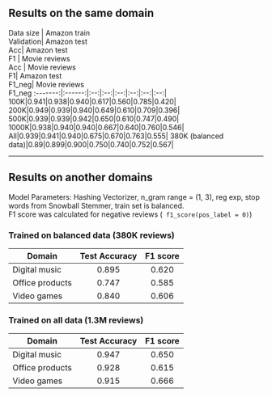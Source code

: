 ## Results on the same domain ##

Data size | Amazon train <br/> 
Validation| Amazon test <br/>
Acc| Amazon test <br/>
F1 | Movie reviews <br/>
Acc | Movie reviews <br/>
F1| Amazon test <br/>
F1_neg| Movie reviews <br/>
F1_neg
:-------:|:------:|:--:|:--:|:--:|:--:|:--:|:--:|          
100K|0.941|0.938|0.940|0.617|0.560|0.785|0.420|
200K|0.949|0.939|0.940|0.649|0.610|0.709|0.396|
500K|0.939|0.939|0.942|0.650|0.610|0.747|0.490|
1000K|0.938|0.940|0.940|0.667|0.640|0.760|0.546|
All|0.939|0.941|0.940|0.675|0.670|0.763|0.555|
380K (balanced data)|0.89|0.899|0.900|0.750|0.740|0.752|0.567|

---

## Results on another domains ## 
Model Parameters: Hashing Vectorizer, n_gram range = (1, 3), reg exp, stop words from Snowball Stemmer, train set is balanced.
<br/>F1 score was calculated for negative reviews (` f1_score(pos_label = 0)`)

### Trained on balanced data (380K reviews) ###

|  Domain | Test Accuracy | F1 score|
 --------|:-----:|:----:|
| Digital music|0.895|0.620|
 | Office products| 0.747|0.585|
 |Video games|0.840|0.606|

### Trained on all data (1.3M reviews) ###

|  Domain | Test Accuracy | F1 score|
 --------|:-----:|:----:|
| Digital music|0.947|0.650|
 | Office products| 0.928|0.615|
 |Video games|0.915|0.666|
